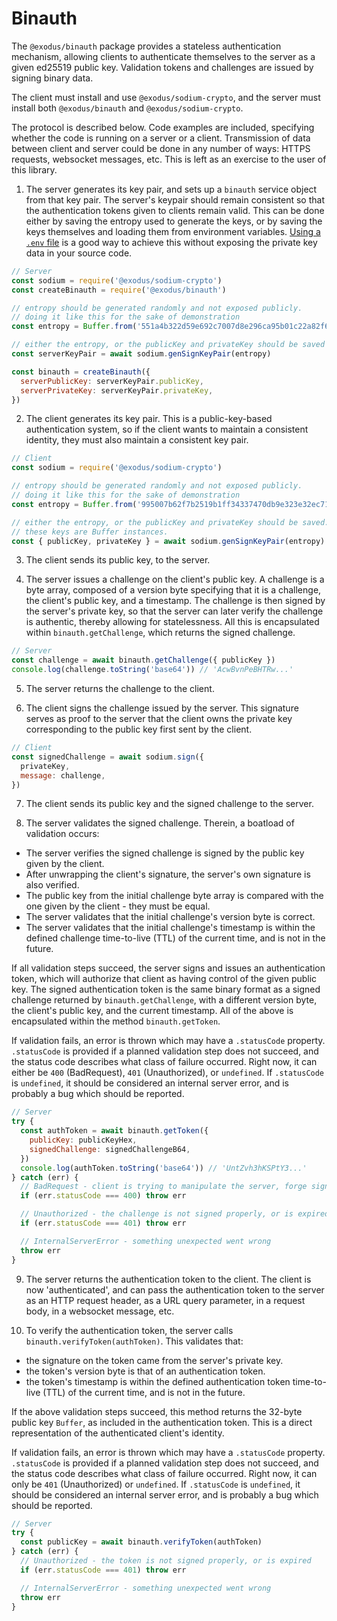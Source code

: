 # Binauth

The `@exodus/binauth` package provides a stateless authentication mechanism, allowing clients to authenticate themselves to the server as a given ed25519 public key. Validation tokens and challenges are issued by signing binary data.

The client must install and use `@exodus/sodium-crypto`, and the server must install both `@exodus/binauth` and `@exodus/sodium-crypto`.

The protocol is described below. Code examples are included, specifying whether the code is running on a server or a client. Transmission of data between client and server could be done in any number of ways: HTTPS requests, websocket messages, etc. This is left as an exercise to the user of this library.

1. The server generates its key pair, and sets up a `binauth` service object from that key pair. The server's keypair should remain consistent so that the authentication tokens given to clients remain valid. This can be done either by saving the entropy used to generate the keys, or by saving the keys themselves and loading them from environment variables. [Using a `.env` file](https://npmjs.com/package/dotenv) is a good way to achieve this without exposing the private key data in your source code.

```js
// Server
const sodium = require('@exodus/sodium-crypto')
const createBinauth = require('@exodus/binauth')

// entropy should be generated randomly and not exposed publicly.
// doing it like this for the sake of demonstration
const entropy = Buffer.from('551a4b322d59e692c7007d8e296ca95b01c22a82f6a428504852ffc7e60675ac', 'hex')

// either the entropy, or the publicKey and privateKey should be saved
const serverKeyPair = await sodium.genSignKeyPair(entropy)

const binauth = createBinauth({
  serverPublicKey: serverKeyPair.publicKey,
  serverPrivateKey: serverKeyPair.privateKey,
})
```

2. The client generates its key pair. This is a public-key-based authentication system, so if the client wants to maintain a consistent identity, they must also maintain a consistent key pair.

```js
// Client
const sodium = require('@exodus/sodium-crypto')

// entropy should be generated randomly and not exposed publicly.
// doing it like this for the sake of demonstration
const entropy = Buffer.from('995007b62f7b2519b1ff34337470db9e323e32ec7118fbe283559add6891df3f', 'hex')

// either the entropy, or the publicKey and privateKey should be saved.
// these keys are Buffer instances.
const { publicKey, privateKey } = await sodium.genSignKeyPair(entropy)
```

3. The client sends its public key, to the server.

4. The server issues a challenge on the client's public key. A challenge is a byte array, composed of a version byte specifying that it is a challenge, the client's public key, and a timestamp. The challenge is then signed by the server's private key, so that the server can later verify the challenge is authentic, thereby allowing for statelessness. All this is encapsulated within `binauth.getChallenge`, which returns the signed challenge.

```js
// Server
const challenge = await binauth.getChallenge({ publicKey })
console.log(challenge.toString('base64')) // 'AcwBvnPeBHTRw...'
```

5. The server returns the challenge to the client.

6. The client signs the challenge issued by the server. This signature serves as proof to the server that the client owns the private key corresponding to the public key first sent by the client.

```js
// Client
const signedChallenge = await sodium.sign({
  privateKey,
  message: challenge,
})
```

7. The client sends its public key and the signed challenge to the server.

8. The server validates the signed challenge. Therein, a boatload of validation occurs:
  - The server verifies the signed challenge is signed by the public key given by the client.
  - After unwrapping the client's signature, the server's own signature is also verified.
  - The public key from the initial challenge byte array is compared with the one given by the client - they must be equal.
  - The server validates that the initial challenge's version byte is correct.
  - The server validates that the initial challenge's timestamp is within the defined challenge time-to-live (TTL) of the current time, and is not in the future.

If all validation steps succeed, the server signs and issues an authentication token, which will authorize that client as having control of the given public key. The signed authentication token is the same binary format as a signed challenge returned by `binauth.getChallenge`, with a different version byte, the client's public key, and the current timestamp. All of the above is encapsulated within the method `binauth.getToken`.

If validation fails, an error is thrown which may have a `.statusCode` property. `.statusCode` is provided if a planned validation step does not succeed, and the status code describes what class of failure occurred. Right now, it can either be `400` (BadRequest), `401` (Unauthorized), or `undefined`. If `.statusCode` is `undefined`, it should be considered an internal server error, and is probably a bug which should be reported.

```js
// Server
try {
  const authToken = await binauth.getToken({
    publicKey: publicKeyHex,
    signedChallenge: signedChallengeB64,
  })
  console.log(authToken.toString('base64')) // 'UntZvh3hKSPtY3...'
} catch (err) {
  // BadRequest - client is trying to manipulate the server, forge signatures, etc
  if (err.statusCode === 400) throw err

  // Unauthorized - the challenge is not signed properly, or is expired
  if (err.statusCode === 401) throw err

  // InternalServerError - something unexpected went wrong
  throw err
}
```

9. The server returns the authentication token to the client. The client is now 'authenticated', and can pass the authentication token to the server as an HTTP request header, as a URL query parameter, in a request body, in a websocket message, etc.

10. To verify the authentication token, the server calls `binauth.verifyToken(authToken)`. This validates that:
  - the signature on the token came from the server's private key.
  - the token's version byte is that of an authentication token.
  - the token's timestamp is within the defined authentication token time-to-live (TTL) of the current time, and is not in the future.

If the above validation steps succeed, this method returns the 32-byte public key `Buffer`, as included in the authentication token. This is a direct representation of the authenticated client's identity.

If validation fails, an error is thrown which may have a `.statusCode` property. `.statusCode` is provided if a planned validation step does not succeed, and the status code describes what class of failure occurred. Right now, it can only be `401` (Unauthorized) or `undefined`. If `.statusCode` is `undefined`, it should be considered an internal server error, and is probably a bug which should be reported.

```js
// Server
try {
  const publicKey = await binauth.verifyToken(authToken)
} catch (err) {
  // Unauthorized - the token is not signed properly, or is expired
  if (err.statusCode === 401) throw err

  // InternalServerError - something unexpected went wrong
  throw err
}
```
